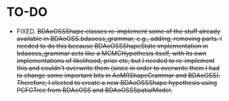 # TO-DO
- FIXED. ~~BDAoOSSShape classes re-implement some of the stuff already available in BDAoOSS.bdaooss_grammar, e.g., adding, 
removing parts. I needed to do this because BDAoOSSShapeState implementation in bdaooss_grammar acts like a 
MCMCHypothesis itself, with its own implementations of likelihood, prior etc, but I needed to re-implement this and
couldn't overwrite them (since in order to overwrite them I had to change some important bits in AoMRShapeGrammar and 
BDAoOSS). Therefore, I elected to create a new BDAoOSSShape hypothesis using PCFGTree from BDAoOSS and 
BDAoOSSSpatialModel.~~